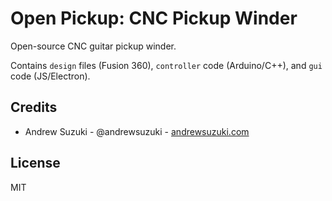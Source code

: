 # Open Pickup: CNC Pickup Winder

Open-source CNC guitar pickup winder.

Contains `design` files (Fusion 360), `controller` code (Arduino/C++), and `gui` code (JS/Electron).

## Credits

- Andrew Suzuki - @andrewsuzuki - [andrewsuzuki.com](https://andrewsuzuki.com)

## License

MIT

